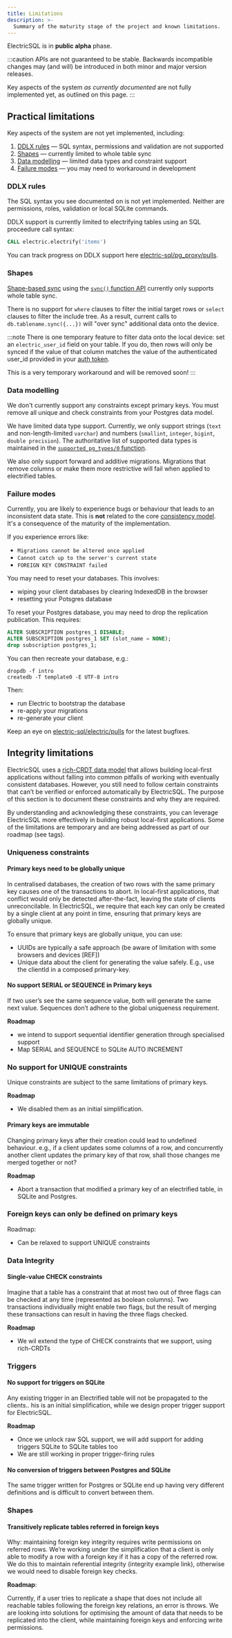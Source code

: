 ```yaml
---
title: Limitations
description: >-
  Summary of the maturity stage of the project and known limitations.
---
```


ElectricSQL is in <strong className="warning-color">public alpha</strong> phase.

:::caution
APIs are not guaranteed to be stable. Backwards incompatible changes may (and will) be introduced in both minor and major version releases.

Key aspects of the system *as currently documented* are not fully implemented yet, as outlined on this page.
:::

## Practical limitations

Key aspects of the system are not yet implemented, including:

1. [DDLX rules](#ddlx-rules) &mdash; SQL syntax, permissions and validation are not supported
2. [Shapes](#shapes) &mdash; currently limited to whole table sync
3. [Data modelling](../usage/data-modelling/index.md) &mdash; limited data types and constraint support
4. [Failure modes](#failure-modes) &mdash; you may need to workaround in development

### DDLX rules

The SQL syntax you see documented on <DocPageLink path="api/ddlx" /> is not yet implemented. Neither are permissions, roles, validation or local SQLite commands.

DDLX support is currently limited to electrifying tables using an SQL proceedure call syntax:

```sql
CALL electric.electrify('items')
```

You can track progress on DDLX support here [electric-sql/pg_proxy/pulls](https://github.com/electric-sql/pg_proxy/pulls).

### Shapes

[Shape-based sync](../usage/data-access/shapes.md) using the [`sync()` function API](../api/clients/typescript.md#sync) currently only supports whole table sync.

There is no support for `where` clauses to filter the initial target rows or `select` clauses to filter the include tree. As a result, current calls to `db.tablename.sync({...})` will "over sync" additional data onto the device.

:::note
There is one temporary feature to filter data onto the local device: set an `electric_user_id` field on your table. If you do, then rows will only be synced if the value of that column matches the value of the authenticated user_id provided in your [auth token](../usage/auth/index.md).

This is a very temporary workaround and will be removed soon!
:::

### Data modelling

We don't currently support any constraints except primary keys. You must remove all unique and check constraints from your Postgres data model.

We have limited data type support. Currently, we only support strings (`text` and non-length-limited `varchar`) and numbers (`smallint`, `integer`, `bigint`, `double precision`). The authoritative list of supported data types is maintained in the [`supported_pg_types/0` function][1].

We also only support forward and additive migrations. Migrations that remove columns or make them more restrictive will fail when applied to electrified tables.

[1]: https://github.com/search?q=repo%3Aelectric-sql%2Felectric+symbol%3Asupported_pg_types&type=code

### Failure modes

Currently, you are likely to experience bugs or behaviour that leads to an inconsistent data state. This is **not** related to the core [consistency model](./consistency.md). It's a consequence of the maturity of the implementation.

If you experience errors like:

- `Migrations cannot be altered once applied`
- `Cannot catch up to the server's current state` 
- `FOREIGN KEY CONSTRAINT failed`

You may need to reset your databases. This involves:

- wiping your client databases by clearing IndexedDB in the browser
- resetting your Potsgres database

To reset your Postgres database, you may need to drop the replication publication. This requires:

```sql
ALTER SUBSCRIPTION postgres_1 DISABLE;
ALTER SUBSCRIPTION postgres_1 SET (slot_name = NONE);
drop subscription postgres_1;
```

You can then recreate your database, e.g.:

```shell
dropdb -f intro
createdb -T template0 -E UTF-8 intro
```

Then:

- run Electric to bootstrap the database
- re-apply your migrations
- re-generate your client

Keep an eye on [electric-sql/electric/pulls](https://github.com/electric-sql/electric) for the latest bugfixes.

## Integrity limitations

ElectricSQL uses a [rich-CRDT data model](./consistency.md#rich-crdts) that allows building local-first applications without falling into common pitfalls of working with eventually consistent databases. However, you still need to follow certain constraints that can’t be verified or enforced automatically by ElectricSQL. The purpose of this section is to document these constraints and why they are required.

By understanding and acknowledging these constraints, you can leverage ElectricSQL more effectively in building robust local-first applications. Some of the limitations are temporary and are being addressed as part of our roadmap (see tags).

### Uniqueness constraints

#### Primary keys need to be globally unique

In centralised databases, the creation of two rows with the same primary key causes one of the transactions to abort. In local-first applications, that conflict would only be detected after-the-fact, leaving the state of clients unreconcilable. In ElectricSQL, we require that each key can only be created by a single client at any point in time, ensuring that primary keys are globally unique.

To ensure that primary keys are globally unique, you can use:

- UUIDs are typically a safe approach (be aware of limitation with some browsers and devices [REF])
- Unique data about the client for generating the value safely. E.g., use the clientId in a composed primary-key.

#### No support SERIAL or SEQUENCE in Primary keys

If two user’s see the same sequence value, both will generate the same next value. Sequences don’t adhere to the global uniqueness requirement.

**Roadmap**

- we intend to support sequential identifier generation through specialised support
- Map SERIAL and SEQUENCE to SQLite AUTO INCREMENT

### No support for UNIQUE constraints

Unique constraints are subject to the same limitations of primary keys.

**Roadmap**

- We disabled them as an initial simplification.

#### Primary keys are immutable

Changing primary keys after their creation could lead to undefined behaviour. e.g., if a client updates some columns of a row, and concurrently another client updates the primary key of that row, shall those changes me merged together or not?

**Roadmap**

- Abort a transaction that modified a primary key of an electrified table, in SQLite and Postgres.

### Foreign keys can only be defined on primary keys

Roadmap:

- Can be relaxed to support UNIQUE constraints

### Data Integrity

#### Single-value CHECK constraints

Imagine that a table has a constraint that at most two out of three flags can be checked at any time (represented as boolean columns). Two transactions individually might enable two flags, but the result of merging these transactions can result in having the three flags checked.

**Roadmap**

- We wil extend the type of CHECK constraints that we support, using rich-CRDTs

### Triggers

#### No support for triggers on SQLite

Any existing trigger in an Electrified table will not be propagated to the clients.. his is an initial simplification, while we design proper trigger support for ElectricSQL.

**Roadmap**

- Once we unlock raw SQL support, we will add support for adding triggers SQLite to SQLite tables too
- We are still working in proper trigger-firing rules

#### No conversion of triggers between Postgres and SQLite

The same trigger written for Postgres or SQLite end up having very different definitions and is difficult to convert between them.

### Shapes

#### Transitively replicate tables referred in foreign keys

Why: maintaining foreign key integrity requires write permissions on referred rows. We’re working under the simplification that a client is only able to modify a row with a foreign key if it has a copy of the referred row. We do this to maintain referential integrity (integrity example link), otherwise we would need to disable foreign key checks.

**Roadmap**:

Currently, if a user tries to replicate a shape that does not include all reachable tables following the foreign key relations, an error is throws. We are looking into solutions for optimising the amount of data that needs to be replicated into the client, while maintaining foreign keys and enforcing write permissions.
